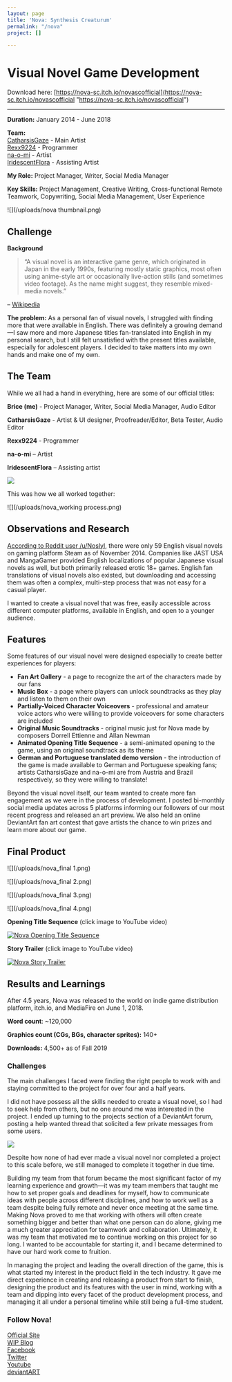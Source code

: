 ```yaml
---
layout: page
title: 'Nova: Synthesis Creaturum'
permalink: "/nova"
project: []

---
```

# Visual Novel Game Development

Download here: [https://nova-sc.itch.io/novascofficial](https://nova-sc.itch.io/novascofficial "https://nova-sc.itch.io/novascofficial")

***

**Duration:** January 2014 - June 2018

**Team:**  
[CatharsisGaze](https://www.deviantart.com/catharsisgaze) - Main Artist  
[Rexx9224](http://rexx9224.deviantart.com/) - Programmer  
[na-o-mi](http://na-o-mi.deviantart.com/) - Artist  
[IridescentFlora](https://www.deviantart.com/iridescentflora) - Assisting Artist

**My Role:‍** Project Manager, Writer, Social Media Manager

**Key Skills:** Project Management, Creative Writing, Cross-functional Remote Teamwork, Copywriting, Social Media Management, User Experience

![](/uploads/nova thumbnail.png)

## Challenge

**Background**

> “A visual novel is an interactive game genre, which originated in Japan in the early 1990s, featuring mostly static graphics, most often using anime-style art or occasionally live-action stills (and sometimes video footage). As the name might suggest, they resemble mixed-media novels.”

– [Wikipedia](https://en.wikipedia.org/wiki/Visual_novel)

**The problem:** As a personal fan of visual novels, I struggled with finding more that were available in English. There was definitely a growing demand—I saw more and more Japanese titles fan-translated into English in my personal search, but I still felt unsatisfied with the present titles available, especially for adolescent players. I decided to take matters into my own hands and make one of my own.

## The Team

While we all had a hand in everything, here are some of our official titles:

**Brice (me)** - Project Manager, Writer, Social Media Manager, Audio Editor

**CatharsisGaze** - Artist & UI designer, Proofreader/Editor, Beta Tester, Audio Editor

**Rexx9224** - Programmer

**na-o-mi** – Artist

**IridescentFlora** – Assisting artist

![](/uploads/nova_team.png)

This was how we all worked together:

![](/uploads/nova_working process.png)

## Observations and Research

[According to Reddit user /u/Noslyl](https://www.reddit.com/r/visualnovels/comments/2navwt/the_statistics_of_visual_novels_on_steam/), there were only 59 English visual novels on gaming platform Steam as of November 2014. Companies like JAST USA and MangaGamer provided English localizations of popular Japanese visual novels as well, but both primarily released erotic 18+ games. English fan translations of visual novels also existed, but downloading and accessing them was often a complex, multi-step process that was not easy for a casual player.

I wanted to create a visual novel that was free, easily accessible across different computer platforms, available in English, and open to a younger audience.

## Features

Some features of our visual novel were designed especially to create better experiences for players:

* **Fan Art Gallery** - a page to recognize the art of the characters made by our fans
* **Music Box** - a page where players can unlock soundtracks as they play and listen to them on their own
* **Partially-Voiced Character Voiceovers** - professional and amateur voice actors who were willing to provide voiceovers for some characters are included
* **Original Music Soundtracks** - original music just for Nova made by composers Dorrell Ettienne and Allan Newman
* **Animated Opening Title Sequence** - a semi-animated opening to the game, using an original soundtrack as its theme
* **German and Portuguese translated demo version** - the introduction of the game is made available to German and Portuguese speaking fans; artists CatharsisGaze and na-o-mi are from Austria and Brazil respectively, so they were willing to translate!

Beyond the visual novel itself, our team wanted to create more fan engagement as we were in the process of development. I posted bi-monthly social media updates across 5 platforms informing our followers of our most recent progress and released an art preview. We also held an online DeviantArt fan art contest that gave artists the chance to win prizes and learn more about our game.

## Final Product

![](/uploads/nova_final 1.png)

![](/uploads/nova_final 2.png)

![](/uploads/nova_final 3.png)

![](/uploads/nova_final 4.png)

**Opening Title Sequence** (click image to YouTube video)

[![Nova Opening Title Sequence](http://img.youtube.com/vi/Nc0oazLPn1I/0.jpg)](http://www.youtube.com/watch?v=Nc0oazLPn1I "Nova Opening Title Sequence")

**Story Trailer** (click image to YouTube video)

[![Nova Story Trailer](http://img.youtube.com/vi/usVQqw2zAUA/0.jpg)](http://www.youtube.com/watch?v=usVQqw2zAUA "Nova Story Trailer")

## Results and Learnings

After 4.5 years, Nova was released to the world on indie game distribution platform, itch.io, and MediaFire on June 1, 2018.

**Word count**: \~120,000

**Graphics count (CGs, BGs, character sprites):** 140+

**Downloads:** 4,500+ as of Fall 2019

### Challenges

The main challenges I faced were finding the right people to work with and staying committed to the project for over four and a half years.

I did not have possess all the skills needed to create a visual novel, so I had to seek help from others, but no one around me was interested in the project. I ended up turning to the projects section of a DeviantArt forum, posting a help wanted thread that solicited a few private messages from some users.

![](/uploads/nova_thread.png)

Despite how none of had ever made a visual novel nor completed a project to this scale before, we still managed to complete it together in due time.

Building my team from that forum became the most significant factor of my learning experience and growth—it was my team members that taught me how to set proper goals and deadlines for myself, how to communicate ideas with people across different disciplines, and how to work well as a team despite being fully remote and never once meeting at the same time. Making Nova proved to me that working with others will often create something bigger and better than what one person can do alone, giving me a much greater appreciation for teamwork and collaboration. Ultimately, it was my team that motivated me to continue working on this project for so long. I wanted to be accountable for starting it, and I became determined to have our hard work come to fruition.

In managing the project and leading the overall direction of the game, this is what started my interest in the product field in the tech industry. It gave me direct experience in creating and releasing a product from start to finish, designing the product and its features with the user in mind, working with a team and dipping into every facet of the product development process, and managing it all under a personal timeline while still being a full-time student.

### Follow Nova!

[Official Site](http://novascofficial.tumblr.com/)  
[WIP Blog](http://nova-wip.tumblr.com/)  
[Facebook](https://www.facebook.com/pages/Nova-Synthesis-Creaturum/252596821582660)  
[Twitter](https://twitter.com/novascofficial)  
[Youtube](http://www.youtube.com/channel/UC8UpgHvoASCyP59vraVDZMQ)  
[deviantART](http://diolacov-kingdom.deviantart.com/)